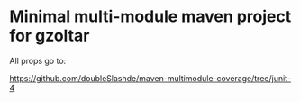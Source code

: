 # Minimal multi-module maven project for gzoltar

All props go to:

https://github.com/doubleSlashde/maven-multimodule-coverage/tree/junit-4


